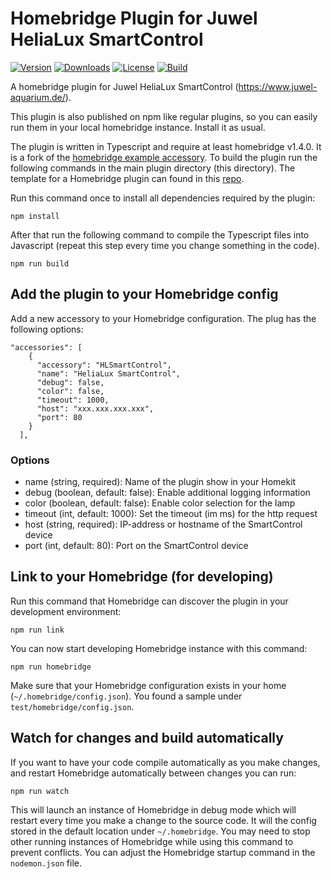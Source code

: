 # Homebridge Plugin for Juwel HeliaLux SmartControl

[![Version][version-image]][version-url]
[![Downloads][downloads-image]][downloads-url]
[![License][license-image]][license-url]
[![Build][build-image]][build-url]

A homebridge plugin for Juwel HeliaLux SmartControl (https://www.juwel-aquarium.de/).

This plugin is also published on npm like regular plugins, so you can easily run them in your
local homebridge instance. Install it as usual.

The plugin is written in Typescript and require at least homebridge v1.4.0. It is a fork of the
[homebridge example accessory](https://github.com/homebridge/homebridge-examples/tree/master/accessory-example-typescript).
To build the plugin run the following commands in the main plugin directory (this directory). The template for
a Homebridge plugin can found in this [repo](https://github.com/homebridge/homebridge-plugin-template).

Run this command once to install all dependencies required by the plugin:

    npm install

After that run the following command to compile the Typescript files into Javascript (repeat this step every time
you change something in the code).

    npm run build

## Add the plugin to your Homebridge config

Add a new accessory to your Homebridge configuration. The plug has the following options:

    "accessories": [
        {
          "accessory": "HLSmartControl",
          "name": "HeliaLux SmartControl",
          "debug": false,
          "color": false,
          "timeout": 1000,
          "host": "xxx.xxx.xxx.xxx",
          "port": 80
        }
      ],

### Options

- name (string, required): Name of the plugin show in your Homekit
- debug (boolean, default: false): Enable additional logging information
- color (boolean, default: false): Enable color selection for the lamp
- timeout (int, default: 1000): Set the timeout (im ms) for the http request
- host (string, required): IP-address or hostname of the SmartControl device
- port (int, default: 80): Port on the SmartControl device

## Link to your Homebridge (for developing)

Run this command that Homebridge can discover the plugin in your development environment:

    npm run link

You can now start developing Homebridge instance with this command:

    npm run homebridge

Make sure that your Homebridge configuration exists in your home (`~/.homebridge/config.json`). You found a sample
under `test/homebridge/config.json`.

## Watch for changes and build automatically

If you want to have your code compile automatically as you make changes, and restart Homebridge automatically
between changes you can run:

    npm run watch

This will launch an instance of Homebridge in debug mode which will restart every time you make a change to
the source code. It will the config stored in the default location under `~/.homebridge`. You may need to stop
other running instances of Homebridge while using this command to prevent conflicts. You can adjust the
Homebridge startup command in the `nodemon.json` file.

<!-- Version -->

[version-image]: https://img.shields.io/npm/v/homebridge-hlsmartcontrol.svg?style=flat
[version-url]: https://www.npmjs.com/package/homebridge-hlsmartcontrol

<!-- Downloads -->

[downloads-image]: https://img.shields.io/npm/dm/homebridge-hlsmartcontrol.svg?style=flat
[downloads-url]: https://npmcharts.com/compare/homebridge-hlsmartcontrol?minimal=true

<!-- License -->

[license-image]: https://img.shields.io/badge/license-ISC-blue.svg?style=flat
[license-url]: LICENSE

<!-- Build -->

[build-image]: https://github.com/denisw160/homebridge-hlsmartcontrol/workflows/Build%20and%20Lint/badge.svg
[build-url]: https://github.com/denisw160/homebridge-hlsmartcontrol
